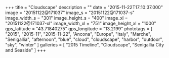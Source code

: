 +++
title = "Cloudscape"
description = ""
date = "2015-11-22T17:10:37.000"
image = "20151122@171037"
image_s = "20151122@171037-s"
image_width_s = "301"
image_height_s = "400"
image_xl = "20151122@171037-xl"
image_width_xl = "751"
image_height_xl = "1000"
gps_latitude = "43.71840275"
gps_longitude = "13.2199"
phototags = [ "2015", "2015-11", "2015-11-22", "Ancona", "Europe", "Italy", "Marche", "Senigallia", "afternoon", "blue", "cloud", "cloudscape", "harbor", "outdoor", "sky", "winter" ]
galleries = [ "2015 Timeline", "Cloudscape", "Senigallia City and Seaside" ]
+++
